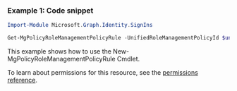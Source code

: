 ### Example 1: Code snippet

```powershellImport-Module Microsoft.Graph.Identity.SignIns

Get-MgPolicyRoleManagementPolicyRule -UnifiedRoleManagementPolicyId $unifiedRoleManagementPolicyId
```
This example shows how to use the New-MgPolicyRoleManagementPolicyRule Cmdlet.
To learn about permissions for this resource, see the [permissions reference](/graph/permissions-reference).

